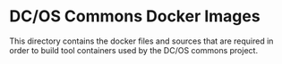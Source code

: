 # DC/OS Commons Docker Images

This directory contains the docker files and sources that are required in order to build tool containers used by the DC/OS commons project.
